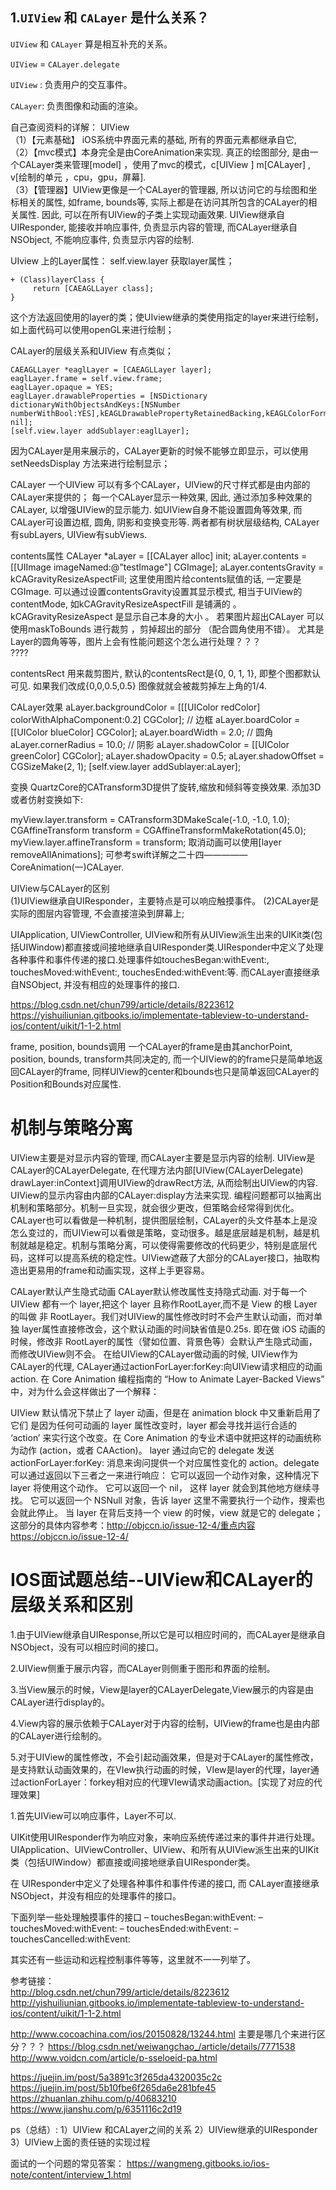 ## 1.`UIView` 和 `CALayer` 是什么关系？


`UIView` 和 `CALayer` 算是相互补充的关系。

`UIView` = `CALayer.delegate` 

`UIView` : 负责用户的交互事件。

`CALayer`: 负责图像和动画的渲染。

自己查阅资料的详解：
UIView<br>
（1）【元素基础】 iOS系统中界面元素的基础, 所有的界面元素都继承自它, <br>	
（2）【mvc模式】本身完全是由CoreAnimation来实现. 真正的绘图部分, 是由一个CALayer类来管理[model] ，使用了mvc的模式，c[UIView ] m[CALayer] , v[绘制的单元 ，cpu，gpu，屏幕].<br>
（3）【管理器】UIView更像是一个CALayer的管理器, 
	所以访问它的与绘图和坐标相关的属性, 如frame, bounds等, 实际上都是在访问其所包含的CALayer的相关属性. 
	因此, 可以在所有UIView的子类上实现动画效果. UIView继承自UIResponder, 能接收并响应事件, 负责显示内容的管理, 而CALayer继承自NSObject, 不能响应事件, 负责显示内容的绘制.

UIview 上的Layer属性： self.view.layer 获取layer属性；

```
+ (Class)layerClass {
     return [CAEAGLLayer class];
}
```
这个方法返回使用的layer的类；使UIview继承的类使用指定的layer来进行绘制，如上面代码可以使用openGL来进行绘制；

CALayer的层级关系和UIView 有点类似； 
```
CAEAGLLayer *eaglLayer = [CAEAGLLayer layer];
eaglLayer.frame = self.view.frame;
eaglLayer.opaque = YES;
eaglLayer.drawableProperties = [NSDictionary dictionaryWithObjectsAndKeys:[NSNumber numberWithBool:YES],kEAGLDrawablePropertyRetainedBacking,kEAGLColorFormatRGBA8,kEAGLDrawablePropertyColorFormat, nil];
[self.view.layer addSublayer:eaglLayer];
```

因为CALayer是用来展示的，CALayer更新的时候不能够立即显示，可以使用setNeedsDisplay 方法来进行绘制显示；

CALayer
一个UIView 可以有多个CALayer，UIView的尺寸样式都是由内部的CALayer来提供的；
每一个CALayer显示一种效果, 因此, 通过添加多种效果的CALayer, 以增强UIView的显示能力. 
如UIView自身不能设置圆角等效果, 而CALayer可设置边框, 圆角, 阴影和变换变形等. 两者都有树状层级结构, CALayer有subLayers, UIView有subViews.

contents属性
CALayer *aLayer = [[CALayer alloc] init;
aLayer.contents = [[UIImage imageNamed:@"testImage"] CGImage];
aLayer.contentsGravity = kCAGravityResizeAspectFill;
这里使用图片给contents赋值的话, 一定要是CGImage. 
可以通过设置contentsGravity设置其显示模式, 相当于UIView的contentMode, 如kCAGravityResizeAspectFill 是铺满的 。kCAGravityResizeAspect 是显示自己本身的大小 。 
若果图片超出CALayer 可以使用maskToBounds 进行裁剪 ，剪掉超出的部分 （配合圆角使用不错）。
尤其是Layer的圆角等等，图片上会有性能问题这个怎么进行处理？？？<br>
????

contentsRect
用来裁剪图片, 默认的contentsRect是{0, 0, 1, 1}, 即整个图都默认可见. 如果我们改成{0,0,0.5,0.5} 图像就就会被裁剪掉左上角的1/4.

CALayer效果
aLayer.backgroundColor = [[[UIColor redColor] colorWithAlphaComponent:0.2] CGColor];
// 边框
aLayer.boardColor = [[UIColor blueColor] CGColor];
aLayer.boardWidth = 2.0;
// 圆角
aLayer.cornerRadius = 10.0;
// 阴影
aLayer.shadowColor = [[UIColor greenColor] CGColor];
aLayer.shadowOpacity = 0.5;
aLayer.shadowOffset = CGSizeMake(2, 1);
[self.view.layer addSublayer:aLayer];

变换
QuartzCore的CATransform3D提供了旋转,缩放和倾斜等变换效果. 
添加3D或者仿射变换如下:

myView.layer.transform = CATransform3DMakeScale(-1.0, -1.0, 1.0);
CGAffineTransform transform = CGAffineTransformMakeRotation(45.0);
myView.layer.affineTransform = transform;
取消动画可以使用[layer removeAllAnimations]; 
可参考swift详解之二十四—————CoreAnimation(一)CALayer.

UIView与CALayer的区别 <br>
(1)UIView继承自UIResponder，主要特点是可以响应触摸事件。
(2)CALayer是实际的图层内容管理, 不会直接渲染到屏幕上;

UIApplication, UIViewController, UIView和所有从UIView派生出来的UIKit类(包括UIWindow)都直接或间接地继承自UIResponder类.UIResponder中定义了处理各种事件和事件传递的接口.处理事件如touchesBegan:withEvent:, touchesMoved:withEvent:, touchesEnded:withEvent:等. 
而CALayer直接继承自NSObject, 并没有相应的处理事件的接口. 


https://blog.csdn.net/chun799/article/details/8223612
https://yishuiliunian.gitbooks.io/implementate-tableview-to-understand-ios/content/uikit/1-1-2.html

frame, position, bounds调用
一个CALayer的frame是由其anchorPoint, position, bounds, transform共同决定的, 而一个UIView的的frame只是简单地返回CALayer的frame, 同样UIView的center和bounds也只是简单返回CALayer的Position和Bounds对应属性.


<h1>机制与策略分离</h1>
UIView主要是对显示内容的管理, 而CALayer主要是显示内容的绘制. UIView是CALayer的CALayerDelegate, 在代理方法内部[UIView(CALayerDelegate) drawLayer:inContext]调用UIView的drawRect方法, 从而绘制出UIView的内容. UIView的显示内容由内部的CALayer:display方法来实现. 
编程问题都可以抽离出机制和策略部分。机制一旦实现，就会很少更改，但策略会经常得到优化。CALayer也可以看做是一种机制，提供图层绘制，CALayer的头文件基本上是没怎么变过的，而UIView可以看做是策略，变动很多。越是底层越是机制，越是机制就越是稳定。机制与策略分离，可以使得需要修改的代码更少，特别是底层代码，这样可以提高系统的稳定性。UIView遮蔽了大部分的CALayer接口，抽取构造出更易用的frame和动画实现，这样上手更容易。


CALayer默认产生隐式动画
CALayer默认修改属性支持隐式动画. 对于每一个 UIView 都有一个 layer,把这个 layer 且称作RootLayer,而不是 View 的根 Layer的叫做 非 RootLayer。我们对UIView的属性修改时时不会产生默认动画，而对单独 layer属性直接修改会，这个默认动画的时间缺省值是0.25s. 即在做 iOS 动画的时候，修改非 RootLayer的属性（譬如位置、背景色等）会默认产生隐式动画，而修改UIView则不会。 
在给UIView的CALayer做动画的时候, UIView作为CALayer的代理, CALayer通过actionForLayer:forKey:向UIView请求相应的动画action. 
在 Core Animation 编程指南的 “How to Animate Layer-Backed Views” 中，对为什么会这样做出了一个解释：

UIView 默认情况下禁止了 layer 动画，但是在 animation block 中又重新启用了它们 
是因为任何可动画的 layer 属性改变时，layer 都会寻找并运行合适的 ‘action’ 来实行这个改变。在 Core Animation 的专业术语中就把这样的动画统称为动作 (action，或者 CAAction)。 
layer 通过向它的 delegate 发送 actionForLayer:forKey: 消息来询问提供一个对应属性变化的 action。delegate 可以通过返回以下三者之一来进行响应： 
它可以返回一个动作对象，这种情况下 layer 将使用这个动作。 
它可以返回一个 nil， 这样 layer 就会到其他地方继续寻找。 
它可以返回一个 NSNull 对象，告诉 layer 这里不需要执行一个动作，搜索也会就此停止。 
当 layer 在背后支持一个 view 的时候，view 就是它的 delegate； 
这部分的具体内容参考：http://objccn.io/issue-12-4/重点内容
https://objccn.io/issue-12-4/

<h1>IOS面试题总结--UIView和CALayer的层级关系和区别</h1>
1.由于UIView继承自UIResponse,所以它是可以相应时间的，而CALayer是继承自NSObject，没有可以相应时间的接口。

2.UIView侧重于展示内容，而CALayer则侧重于图形和界面的绘制。

3.当View展示的时候，View是layer的CALayerDelegate,View展示的内容是由CALayer进行display的。

4.View内容的展示依赖于CALayer对于内容的绘制，UIView的frame也是由内部的CALayer进行绘制的。

5.对于UIView的属性修改，不会引起动画效果，但是对于CALayer的属性修改，是支持默认动画效果的，在VIew执行动画的时候，VIew是layer的代理，layer通过actionForLayer：forkey相对应的代理VIew请求动画action。[实现了对应的代理效果]

1.首先UIView可以响应事件，Layer不可以.

UIKit使用UIResponder作为响应对象，来响应系统传递过来的事件并进行处理。UIApplication、UIViewController、UIView、和所有从UIView派生出来的UIKit类（包括UIWindow）都直接或间接地继承自UIResponder类。

在 UIResponder中定义了处理各种事件和事件传递的接口, 而 CALayer直接继承 NSObject，并没有相应的处理事件的接口。

下面列举一些处理触摸事件的接口
– touchesBegan:withEvent:
– touchesMoved:withEvent:
– touchesEnded:withEvent:
– touchesCancelled:withEvent:

其实还有一些运动和远程控制事件等等，这里就不一一列举了。

参考链接：<br>
http://blog.csdn.net/chun799/article/details/8223612
http://yishuiliunian.gitbooks.io/implementate-tableview-to-understand-ios/content/uikit/1-1-2.html

http://www.cocoachina.com/ios/20150828/13244.html
主要是哪几个来进行区分？？？
https://blog.csdn.net/weiwangchao_/article/details/7771538
http://www.voidcn.com/article/p-sseloeid-pa.html

https://juejin.im/post/5a3891c3f265da4320035c2c
https://juejin.im/post/5b10fbe6f265da6e281bfe45
https://zhuanlan.zhihu.com/p/40683210
https://www.jianshu.com/p/6351116c2d19


ps（总结）:
1）UIView 和CALayer之间的关系
2）UIView继承的UIResponder
3）UIView上面的责任链的实现过程


面试的一个问题的常见答案：
https://wangmeng.gitbooks.io/ios-note/content/interview_1.html










